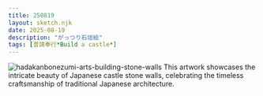 ```yaml
---
title: 250819
layout: sketch.njk
date: 2025-08-19
description: "がっつり石垣絵"
tags: [普請奉行*Build a castle*]
---
```


![hadakanbonezumi-arts-building-stone-walls](/images/20250819.jpg)
This artwork showcases the intricate beauty of Japanese castle stone walls, celebrating the timeless craftsmanship of traditional Japanese architecture.